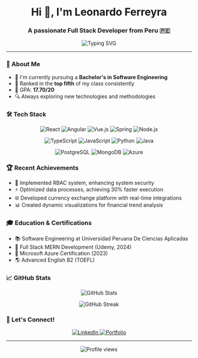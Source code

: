 <h1 align="center">Hi 👋, I'm Leonardo Ferreyra</h1>
<h3 align="center">A passionate Full Stack Developer from Peru 🇵🇪</h3>

<p align="center">
  <img src="https://readme-typing-svg.herokuapp.com?font=Fira+Code&pause=1000&color=2E96F7&center=true&vCenter=true&width=500&lines=Full+Stack+Developer;Software+Engineering+Student;Always+learning+new+things" alt="Typing SVG" />
</p>

---

### 🚀 About Me

- 🌱 I'm currently pursuing a **Bachelor's in Software Engineering**
- 🎯 Ranked in the **top fifth** of my class consistently
- 🌟 GPA: **17.70/20**
- 🔍 Always exploring new technologies and methodologies

### 🛠️ Tech Stack

<p align="center">
  <img src="https://img.shields.io/badge/React-20232A?style=for-the-badge&logo=react&logoColor=61DAFB" alt="React"/>
  <img src="https://img.shields.io/badge/Angular-DD0031?style=for-the-badge&logo=angular&logoColor=white" alt="Angular"/>
  <img src="https://img.shields.io/badge/Vue.js-35495E?style=for-the-badge&logo=vue.js&logoColor=4FC08D" alt="Vue.js"/>
  <img src="https://img.shields.io/badge/Spring-6DB33F?style=for-the-badge&logo=spring&logoColor=white" alt="Spring"/>
  <img src="https://img.shields.io/badge/Node.js-43853D?style=for-the-badge&logo=node.js&logoColor=white" alt="Node.js"/>
</p>

<p align="center">
  <img src="https://img.shields.io/badge/TypeScript-007ACC?style=for-the-badge&logo=typescript&logoColor=white" alt="TypeScript"/>
  <img src="https://img.shields.io/badge/JavaScript-F7DF1E?style=for-the-badge&logo=javascript&logoColor=black" alt="JavaScript"/>
  <img src="https://img.shields.io/badge/Python-3776AB?style=for-the-badge&logo=python&logoColor=white" alt="Python"/>
  <img src="https://img.shields.io/badge/Java-ED8B00?style=for-the-badge&logo=openjdk&logoColor=white" alt="Java"/>
</p>

<p align="center">
  <img src="https://img.shields.io/badge/PostgreSQL-316192?style=for-the-badge&logo=postgresql&logoColor=white" alt="PostgreSQL"/>
  <img src="https://img.shields.io/badge/MongoDB-4EA94B?style=for-the-badge&logo=mongodb&logoColor=white" alt="MongoDB"/>
  <img src="https://img.shields.io/badge/Azure-0089D6?style=for-the-badge&logo=microsoft-azure&logoColor=white" alt="Azure"/>
</p>

### 🏆 Recent Achievements

- 🔐 Implemented RBAC system, enhancing system security
- ⚡ Optimized data processes, achieving 30% faster execution
- 🌐 Developed currency exchange platform with real-time integrations
- 📊 Created dynamic visualizations for financial trend analysis

### 🎓 Education & Certifications

- 📚 Software Engineering at Universidad Peruana De Ciencias Aplicadas
- 🏅 Full Stack MERN Development (Udemy, 2024)
- 🏅 Microsoft Azure Certification (2023)
- 🌎 Advanced English B2 (TOEFL)

### 📈 GitHub Stats

<p align="center">
  <img src="https://github-readme-stats.vercel.app/api?username=ljferreyrac&show_icons=true&theme=tokyonight" alt="GitHub Stats" />
</p>

<p align="center">
  <img src="https://github-readme-streak-stats.herokuapp.com/?user=ljferreyrac&theme=tokyonight" alt="GitHub Streak" />
</p>

### 🤝 Let's Connect!

<p align="center">
  <a href="https://linkedin.com/in/leonardo-ferreyra-ljfc" target="_blank">
    <img src="https://img.shields.io/badge/LinkedIn-0077B5?style=for-the-badge&logo=linkedin&logoColor=white" alt="LinkedIn"/>
  </a>
  <a href="https://leojfc-portfolio.netlify.app" target="_blank">
    <img src="https://img.shields.io/badge/Portfolio-000000?style=for-the-badge&logo=netlify&logoColor=white" alt="Portfolio"/>
  </a>
</p>

---

<p align="center">
  <img src="https://komarev.com/ghpvc/?username=ljferreyrac&label=Profile%20views&color=0e75b6&style=flat" alt="Profile views" />
</p>
